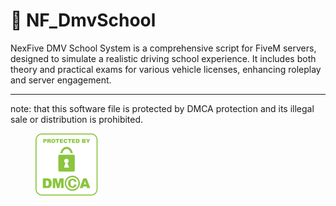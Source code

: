 # 🚗 NF_DmvSchool

NexFive DMV School System is a comprehensive script for FiveM servers, designed to simulate a realistic driving school experience. It includes both theory and practical exams for various vehicle licenses, enhancing roleplay and server engagement.

***

note: that this software file is protected by DMCA protection and its illegal sale or distribution is prohibited.

<figure><img src="../.gitbook/assets/image (13).png" alt=""><figcaption></figcaption></figure> 